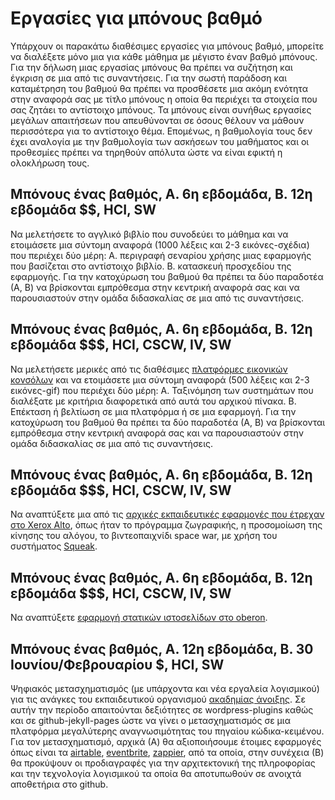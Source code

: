 # Εργασίες για μπόνους βαθμό

Υπάρχουν οι παρακάτω διαθέσιμες εργασίες για μπόνους βαθμό, μπορείτε να διαλέξετε μόνο μια για κάθε μάθημα με μέγιστο έναν βαθμό μπόνους. Για την δήλωση μιας εργασίας μπόνους θα πρέπει να συζήτηση και έγκριση σε μια από τις συναντήσεις. Για την σωστή παράδοση και καταμέτρηση του βαθμού θα πρέπει να προσθέσετε μια ακόμη ενότητα στην αναφορά σας με τίτλο μπόνους η οποία θα περιέχει τα στοιχεία που σας ζητάει το αντίστοιχο μπόνους. Τα μπόνους είναι συνήθως εργασίες μεγάλων απαιτήσεων που απευθύνονται σε όσους θέλουν να μάθουν περισσότερα για το αντίστοιχο θέμα. Επομένως, η βαθμολογία τους δεν έχει αναλογία με την βαθμολογία των ασκήσεων του μαθήματος και οι προθεσμίες πρέπει να τηρηθούν απόλυτα ώστε να είναι εφικτή η ολοκλήρωση τους.

## Μπόνους ένας βαθμός, Α. 6η εβδομάδα, Β. 12η εβδομάδα $$, HCI, SW

Να μελετήσετε το αγγλικό βιβλίο που συνοδεύει το μάθημα και να ετοιμάσετε μια σύντομη αναφορά (1000 λέξεις και 2-3 εικόνες-σχέδια) που περιέχει δύο μέρη: Α. περιγραφή σεναρίου χρήσης μιας εφαρμογής που βασίζεται στο αντίστοιχο βιβλίο. Β. κατασκευή προσχεδίου της εφαρμογής. Για την κατοχύρωση του βαθμού θα πρέπει τα δύο παραδοτέα (Α, Β) να βρίσκονται εμπρόθεσμα στην κεντρική αναφορά σας και να παρουσιαστούν στην ομάδα διδασκαλίας σε μια από τις συναντήσεις.

## Μπόνους ένας βαθμός, Α. 6η εβδομάδα, Β. 12η εβδομάδα $$$, HCI, CSCW, IV, SW

Να μελετήσετε μερικές από τις διαθέσιμες [πλατφόρμες εικονικών κονσόλων](https://github.com/paladin-t/fantasy) και να ετοιμάσετε μια σύντομη αναφορά (500 λέξεις και 2-3 εικόνες-gif) που περιέχει δύο μέρη: Α. Ταξινόμηση των συστημάτων που διαλέξατε με κριτήρια διαφορετικά από αυτά του αρχικού πίνακα. Β. Επέκταση ή βελτίωση σε μια πλατφόρμα ή σε μια εφαρμογή. Για την κατοχύρωση του βαθμού θα πρέπει τα δύο παραδοτέα (Α, Β) να βρίσκονται εμπρόθεσμα στην κεντρική αναφορά σας και να παρουσιαστούν στην ομάδα διδασκαλίας σε μια από τις συναντήσεις.

## Μπόνους ένας βαθμός, Α. 6η εβδομάδα, Β. 12η εβδομάδα $$$, HCI, CSCW, IV, SW

Να αναπτύξετε μια από τις [αρχικές εκπαιδευτικές εφαρμογές που έτρεχαν στο Xerox Alto](http://worrydream.com/EarlyHistoryOfSmalltalk/#smalltalkAndChildren), όπως ήταν το πρόγραμμα ζωγραφικής, η προσομοίωση της κίνησης του αλόγου, το βιντεοπαιχνίδι space war, με χρήση του συστήματος [Squeak](https://squeak.org).

## Μπόνους ένας βαθμός, Α. 6η εβδομάδα, Β. 12η εβδομάδα $$$, HCI, CSCW, IV, SW

Να αναπτύξετε [εφαρμογή στατικών ιστοσελίδων στο oberon](http://people.inf.ethz.ch/wirth/ProjectOberon/index.html).

## Μπόνους ένας βαθμός, Α. 12η εβδομάδα, Β. 30 Ιουνίου/Φεβρουαρίου $, HCI, SW

Ψηφιακός μετασχηματισμός (με υπάρχοντα και νέα εργαλεία λογισμικού) για τις ανάγκες του εκπαιδευτικού οργανισμού [ακαδημίας άνοιξης](https://springacademy.gr/en/home/). Σε αυτήν την περίοδο απαιτούνται δεξιότητες σε wordpress-plugins καθώς και σε github-jekyll-pages ώστε να γίνει ο μετασχηματισμός σε μια πλατφόρμα μεγαλύτερης αναγνωσιμότητας του πηγαίου κώδικα-κειμένου. Για τον μετασχηματισμό, αρχικά (Α) θα αξιοποιήσουμε έτοιμες εφαρμογές όπως είναι τα [airtable](https://www.airtable.com/integrations), [eventbrite](https://www.eventbrite.com/apps/), [zappier](https://zapier.com/apps/eventbrite/integrations/airtable), από τα οποία, στην συνέχεια (Β) θα προκύψουν οι προδιαγραφές για την αρχιτεκτονική της πληροφορίας και την τεχνολογία λογισμικού τα οποία θα αποτυπωθούν σε ανοιχτά αποθετήρια στο github.
